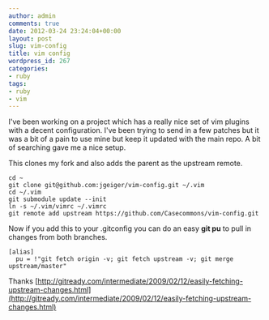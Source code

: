 ```yaml
---
author: admin
comments: true
date: 2012-03-24 23:24:04+00:00
layout: post
slug: vim-config
title: vim config
wordpress_id: 267
categories:
- ruby
tags:
- ruby
- vim
---
```


I've been working on a project which has a really nice set of vim plugins with a decent configuration. I've been trying to send in a few patches but it was a bit of a pain to use mine but keep it updated with the main repo. A bit of searching gave me a nice setup.

This clones my fork and also adds the parent as the upstream remote.

    
    cd ~
    git clone git@github.com:jgeiger/vim-config.git ~/.vim
    cd ~/.vim
    git submodule update --init
    ln -s ~/.vim/vimrc ~/.vimrc
    git remote add upstream https://github.com/Casecommons/vim-config.git
    



Now if you add this to your .gitconfig you can do an easy **git pu** to pull in changes from both branches.

    
    [alias]
      pu = !"git fetch origin -v; git fetch upstream -v; git merge upstream/master"



Thanks
[http://gitready.com/intermediate/2009/02/12/easily-fetching-upstream-changes.html](http://gitready.com/intermediate/2009/02/12/easily-fetching-upstream-changes.html)

